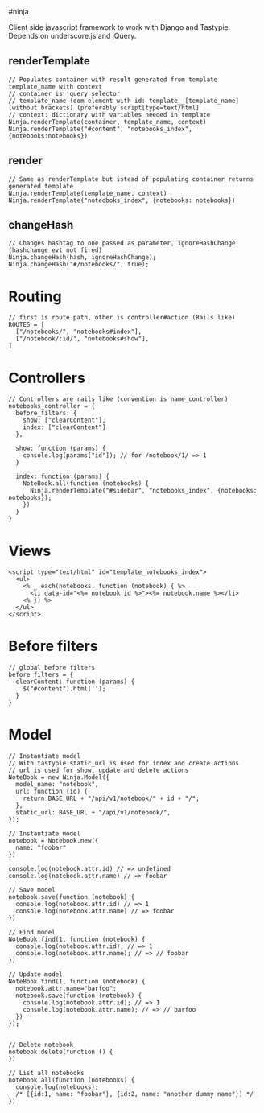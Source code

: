 #ninja


Client side javascript framework to work with Django and Tastypie. Depends on underscore.js and jQuery.

## renderTemplate
    // Populates container with result generated from template template_name with context
    // container is jquery selector
    // template_name (dom element with id: template__[template_name] (without brackets) (preferably script[type=text/html]
    // context: dictionary with variables needed in template
    Ninja.renderTemplate(container, template_name, context)
    Ninja.renderTemplate("#content", "notebooks_index", {notebooks:notebooks})


## render
    // Same as renderTemplate but istead of populating container returns generated template
    Ninja.renderTemplate(template_name, context)
    Ninja.renderTemplate("noteoboks_index", {notebooks: notebooks})
    
  
## changeHash
    // Changes hashtag to one passed as parameter, ignoreHashChange (hashchange evt not fired)
    Ninja.changeHash(hash, ignoreHashChange);
    Ninja.changeHash("#/notebooks/", true);
    
    
# Routing
    // first is route path, other is controller#action (Rails like)
    ROUTES = [
      ["/notebooks/", "notebooks#index"],
      ["/notebook/:id/", "notebooks#show"],
    ]
    
# Controllers
    // Controllers are rails like (convention is name_controller)
    notebooks_controller = {
      before_filters: {
        show: ["clearContent"],
        index: ["clearContent"]
      },
      
      show: function (params) {
        console.log(params["id"]); // for /notebook/1/ => 1
      }
      
      index: function (params) {
        NoteBook.all(function (notebooks) {
          Ninja.renderTemplate("#sidebar", "notebooks_index", {notebooks: notebooks});
        })
      }
    }
    
# Views
    <script type="text/html" id="template_notebooks_index">
      <ul>
        <% _.each(notebooks, function (notebook) { %>
          <li data-id="<%= notebook.id %>"><%= notebook.name %></li>
        <% }) %>
      </ul>
    </script>
    
# Before filters
    // global before filters
    before_filters = {
      clearContent: function (params) {
        $("#content").html('');
      }
    }

# Model
    // Instantiate model
    // With tastypie static_url is used for index and create actions
    // url is used for show, update and delete actions
    NoteBook = new Ninja.Model({
      model_name: "notebook",
      url: function (id) {
        return BASE_URL + "/api/v1/notebook/" + id + "/";
      },
      static_url: BASE_URL + "/api/v1/notebook/",
    });

    // Instantiate model
    notebook = Notebook.new({
      name: "foobar"
    })
    
    console.log(notebook.attr.id) // => undefined
    console.log(notebook.attr.name) // => foobar
    
    // Save model
    notebook.save(function (notebook) {
      console.log(notebook.attr.id) // => 1
      console.log(notebook.attr.name) // => foobar
    })
 
    // Find model
    NoteBook.find(1, function (notebook) {
      console.log(notebook.attr.id); // => 1
      console.log(notebook.attr.name); // => // foobar
    })
    
    // Update model
    NoteBook.find(1, function (notebook) {
      notebook.attr.name="barfoo";
      notebook.save(function (notebook) {
        console.log(notebook.attr.id); // => 1
        console.log(notebook.attr.name); // => // barfoo
      })
    });
    
    
    // Delete notebook
    notebook.delete(function () {
    })
    
    // List all notebooks
    notebook.all(function (notebooks) {
      console.log(notebooks);
      /* [{id:1, name: "foobar"}, {id:2, name: "another dummy name"}] */
    })
    
